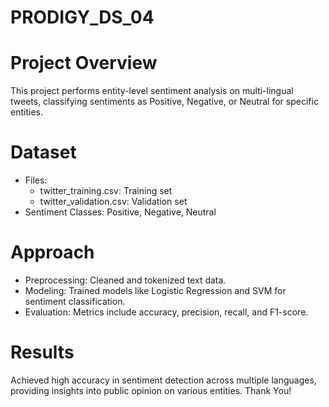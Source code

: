 # PRODIGY_DS_04

# Project Overview
This project performs entity-level sentiment analysis on multi-lingual tweets, classifying sentiments as Positive, Negative, or Neutral for specific entities.

# Dataset
- Files:
  - twitter_training.csv: Training set
  - twitter_validation.csv: Validation set
- Sentiment Classes: Positive, Negative, Neutral

# Approach
- Preprocessing: Cleaned and tokenized text data.
- Modeling: Trained models like Logistic Regression and SVM for sentiment classification.
- Evaluation: Metrics include accuracy, precision, recall, and F1-score.

# Results
Achieved high accuracy in sentiment detection across multiple languages, providing insights into public opinion on various entities.
Thank You!
